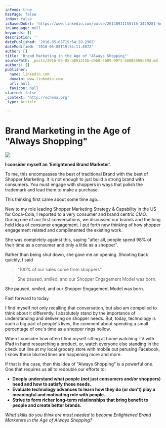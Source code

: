 ```yaml
---
inFeed: true
hasPage: false
inNav: false
isBasedOnUrl: 'https://www.linkedin.com/pulse/20140911155116-3429281-how-to-become-an-enlightened-brand-marketer-in-the-age-of-always-shopping?trk=mp-author-card'
inLanguage: null
keywords: []
description: ''
datePublished: '2016-05-05T19:54:29.296Z'
dateModified: '2016-05-05T19:54:11.687Z'
author: []
title: 'Brand Marketing in the Age of "Always Shopping"'
sourcePath: _posts/2016-05-05-a891215b-d9b0-4689-99f3-b8885065c894.md
authors: []
publisher:
  name: linkedin.com
  domain: www.linkedin.com
  url: null
  favicon: null
starred: false
_context: 'http://schema.org'
_type: Article

---
```

# Brand Marketing in the Age of "Always Shopping"
![](https://media.licdn.com/mpr/mpr/shrinknp_800_800/p/7/005/086/156/225edce.jpg)

**I consider myself an 'Enlightened Brand Marketer'.**

To me, this encompasses the best of traditional Brand with the best of Shopper Marketing. It is not enough to just build a strong brand with consumers. You must engage with shoppers in ways that polish the trademark and lead them to make a purchase.

This thinking first came about some time ago...

New to my role leading Shopper Marketing Strategy & Capability in the US for Coca-Cola, I reported to a very consumer and brand centric CMO. During one of our first conversations, we discussed our brands and the long held idea of consumer engagement. I put forth new thinking of how shopper engagement related and complimented the existing work.

She was completely against this, saying "after all, people spend 98% of their time as a consumer and only a little as a shopper".

Rather than being shut down, she gave me an opening. Shooting back quickly, I said

> "100% of our sales come from shoppers"

> She paused, smiled, and our Shopper Engagement Model was born.

She paused, smiled, and our Shopper Engagement Model was born.

Fast forward to today.

I find myself not only recalling that conversation, but also am compelled to think about it differently. I absolutely stand by the importance of understanding and delivering on shopper needs. But, today, technology is such a big part of people's lives, the comment about spending a small percentage of one's time as a shopper rings hollow.

When I consider how often I find myself sitting at home watching TV with iPad in hand researching a product, or, watch everyone else standing in the check out line at my local grocery store with mobile out perusing Facebook, I know these blurred lines are happening more and more.

If that is the case, then this idea of "Always Shopping" is a powerful one. One that requires us all to redouble our efforts to:

* **Deeply understand what people (not just consumers and/or shoppers) need and how to satisfy those needs.**
* **Evaluate technology advances to learn how they do (or don't) play a meaningful and motivating role with people.**
* **Strive to form richer long-term relationships that bring benefit to people and create better brands.**

_What skills do you think are most needed to become Enlightened Brand Marketers in the Age of Always Shopping?_